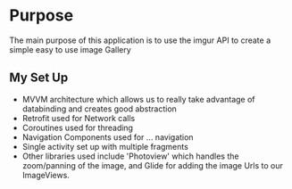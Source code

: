 # Purpose
The main purpose of this application is to use the imgur API to create a simple easy to use image Gallery

## My Set Up
- MVVM architecture which allows us to really take advantage of databinding and creates good abstraction
- Retrofit used for Network calls
- Coroutines used for threading
- Navigation Components used for ... navigation
- Single activity set up with multiple fragments
- Other libraries used include 'Photoview' which handles the zoom/panning of the image, and Glide
for adding the image Urls to our ImageViews. 

